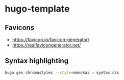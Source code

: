 # hugo-template

## Favicons

- https://favicon.io/favicon-generator/
- https://realfavicongenerator.net/

## Syntax highlighting

```sh
hugo gen chromastyles --style=monokai > syntax.css
```
